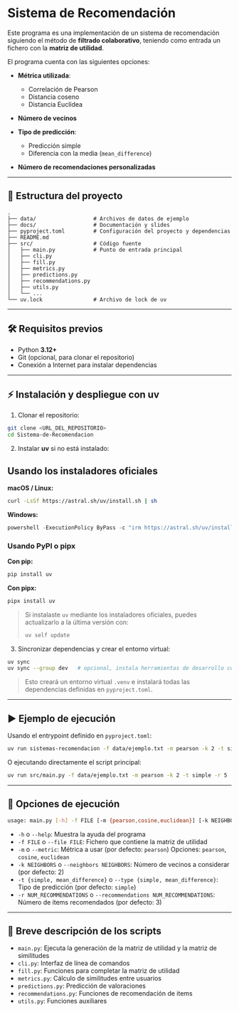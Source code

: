 # Sistema de Recomendación

Este programa es una implementación de un sistema de recomendación siguiendo el método de **filtrado colaborativo**, teniendo como entrada un fichero con la **matriz de utilidad**.

El programa cuenta con las siguientes opciones:

* **Métrica utilizada**:

  * Correlación de Pearson
  * Distancia coseno
  * Distancia Euclídea
* **Número de vecinos**
* **Tipo de predicción**:

  * Predicción simple
  * Diferencia con la media (`mean_difference`)

* **Número de recomendaciones personalizadas**

---

## 📁 Estructura del proyecto

```
.
├── data/                  # Archivos de datos de ejemplo
├── docs/                  # Documentación y slides
├── pyproject.toml         # Configuración del proyecto y dependencias
├── README.md
├── src/                   # Código fuente
│   ├── main.py            # Punto de entrada principal
│   ├── cli.py
│   ├── fill.py
│   ├── metrics.py
│   ├── predictions.py
│   ├── recommendations.py
│   ├── utils.py
│   └── ...
└── uv.lock                # Archivo de lock de uv
```

---

## 🛠 Requisitos previos

* Python **3.12+**
* Git (opcional, para clonar el repositorio)
* Conexión a Internet para instalar dependencias

---

## ⚡ Instalación y despliegue con uv

1. Clonar el repositorio:

```bash
git clone <URL_DEL_REPOSITORIO>
cd Sistema-de-Recomendacion
```

2. Instalar **uv** si no está instalado:

## Usando los instaladores oficiales

**macOS / Linux:**

```bash
curl -LsSf https://astral.sh/uv/install.sh | sh
```

**Windows:**

```powershell
powershell -ExecutionPolicy ByPass -c "irm https://astral.sh/uv/install.ps1 | iex"
```

### Usando PyPI o pipx

**Con pip:**

```bash
pip install uv
```

**Con pipx:**

```bash
pipx install uv
```

> Si instalaste `uv` mediante los instaladores oficiales, puedes actualizarlo a la última versión con:
>
> ```bash
> uv self update
> ```

3. Sincronizar dependencias y crear el entorno virtual:

```bash
uv sync
uv sync --group dev   # opcional, instala herramientas de desarrollo como ruff
```

> Esto creará un entorno virtual `.venv` e instalará todas las dependencias definidas en `pyproject.toml`.

---

## ▶️ Ejemplo de ejecución

Usando el entrypoint definido en `pyproject.toml`:

```bash
uv run sistemas-recomendacion -f data/ejemplo.txt -m pearson -k 2 -t simple -r 5
```

O ejecutando directamente el script principal:

```bash
uv run src/main.py -f data/ejemplo.txt -m pearson -k 2 -t simple -r 5
```

---

## 🧩 Opciones de ejecución

```bash
usage: main.py [-h] -f FILE [-m {pearson,cosine,euclidean}] [-k NEIGHBORS] [-t {simple,mean_difference} [-r NUM_RECOMMENDATIONS]]
```

* `-h` o `--help`: Muestra la ayuda del programa
* `-f FILE` o `--file FILE`: Fichero que contiene la matriz de utilidad
* `-m` o `--metric`: Métrica a usar (por defecto: `pearson`)
  Opciones: `pearson`, `cosine`, `euclidean`
* `-k NEIGHBORS` o `--neighbors NEIGHBORS`: Número de vecinos a considerar (por defecto: 2)
* `-t {simple, mean_difference}` o `--type {simple, mean_difference}`: Tipo de predicción (por defecto: `simple`)
* `-r NUM_RECOMMENDATIONS` o `--recommendations NUM_RECOMMENDATIONS`: Número de ítems recomendados (por defecto: 3)

---

## 📄 Breve descripción de los scripts

* `main.py`: Ejecuta la generación de la matriz de utilidad y la matriz de similitudes
* `cli.py`: Interfaz de línea de comandos
* `fill.py`: Funciones para completar la matriz de utilidad
* `metrics.py`: Cálculo de similitudes entre usuarios
* `predictions.py`: Predicción de valoraciones
* `recommendations.py`: Funciones de recomendación de items
* `utils.py`: Funciones auxiliares
